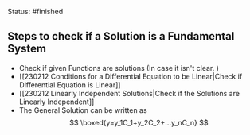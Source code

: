 Status: #finished 
## Steps to check if a Solution is a Fundamental System 

- Check if given Functions are solutions (In case it isn't clear. )
- [[230212 Conditions for a Differential Equation to be Linear|Check if Differential Equation is Linear]]
- [[230212 Linearly Independent Solutions|Check if the Solutions are Linearly Independent]]
- The General Solution can be written as 
$$
\boxed{y=y_1C_1+y_2C_2+...y_nC_n}
$$



